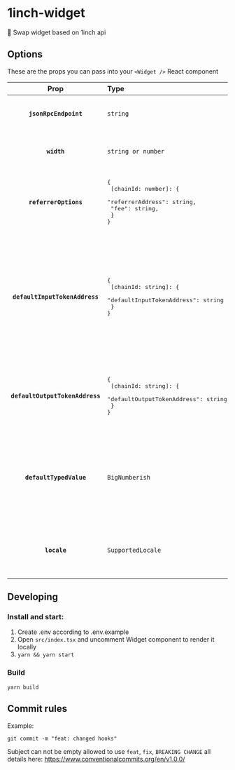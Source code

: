 # 1inch-widget

🧩 Swap widget based on 1inch api

## Options

These are the props you can pass into your `<Widget />` React component


|         Prop          | Type                                     | Value                                                                                                                                         | Default                          |
|:---------------------:|:-----------------------------------------|:----------------------------------------------------------------------------------------------------------------------------------------------|:---------------------------------|
| **`jsonRpcEndpoint`** | `string`                                 | In order for a software application to interact with the blockchain, it must connect to node.                                                 | http://localhost:8545/           |
| **`width`**           | `string or number`                       | You can customize the width by passing a number (of pixels) to the width prop of the widget.                                                  | `418`                            |
| **`referrerOptions`** | <pre>{<br>  [chainId: number]: {<br>    "referrerAddress": string,<br>    "fee": string,<br>  }<br>}</pre>| Fee is a number from 1 to 3 percent. <br/> After each swap, a percentage from swap amount equal to fee will be transferred to referrerAddress | <pre>{<br>  1: {<br>    "referrerAddress": "",<br>    "fee": "",<br>  }<br>}</pre> |
| **`defaultInputTokenAddress`** | <pre>{<br>  [chainId: string]: {<br>    "defaultInputTokenAddress": string<br>  }<br>}</pre>| Address of the token to be selected by default in the input field (e.g. USDC) for each network chain ID. If left empty the widget will use the native token of the connected chain as default. This can be explicitly defined by the special string 'NATIVE'. For convenience you may pass a single string instead of a chainId mapping.   | ``string or 'NATIVE'`` |
| **`defaultOutputTokenAddress`** | <pre>{<br>  [chainId: string]: {<br>    "defaultOutputTokenAddress": string<br>  }<br>}</pre>| Address of the token to be selected by default in the input field (e.g. USDC) for each network chain ID. None if left empty. Any addresses provided in this parameter must be included in the tokenList. | ``string or 'NATIVE'`` |
| **`defaultTypedValue`** | `BigNumberish` | Number in wei MUST respect the decimals of the defaultInputTokenAddress! If the defaultInputTokenAddress is USDC, defaultTypedValue should be `1000000` or `0x1e8480` (it means 1 USDC). | `0`           |
| **`locale`**          | `SupportedLocale`                       | Specifies an explicit locale to use for the widget interface. This can be set to one of the values exported by the library in SUPPORTED_LOCALES.| `en-US`                        |
## Developing

### Install and start:

1. Create .env according to .env.example
2. Open ```src/index.tsx``` and uncomment Widget component to render it locally
3. ```yarn && yarn start```

### Build
```yarn build```

## Commit rules

Example:

```shell
git commit -m "feat: changed hooks"
```

Subject can not be empty allowed to use `feat`, `fix`, `BREAKING CHANGE` all details here:
https://www.conventionalcommits.org/en/v1.0.0/
